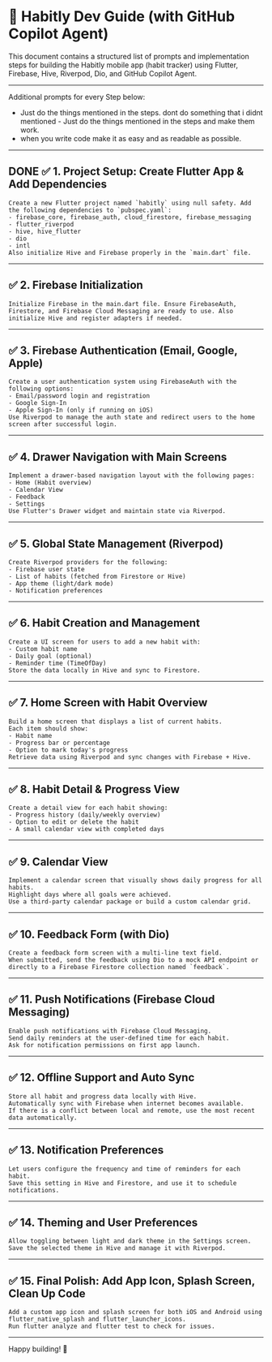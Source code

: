 # 📱 Habitly Dev Guide (with GitHub Copilot Agent)

This document contains a structured list of prompts and implementation steps for building the Habitly mobile app (habit tracker) using Flutter, Firebase, Hive, Riverpod, Dio, and GitHub Copilot Agent.

---

Additional prompts for every Step below:
- Just do the things mentioned in the steps. dont do something that i didnt mentioned - Just do the things mentioned in the steps and make them work.
- when you write code make it as easy and as readable as possible.

---

## DONE ✅ 1. Project Setup: Create Flutter App & Add Dependencies

```
Create a new Flutter project named `habitly` using null safety. Add the following dependencies to `pubspec.yaml`:
- firebase_core, firebase_auth, cloud_firestore, firebase_messaging
- flutter_riverpod
- hive, hive_flutter
- dio
- intl
Also initialize Hive and Firebase properly in the `main.dart` file.
```

---

## ✅ 2. Firebase Initialization

```
Initialize Firebase in the main.dart file. Ensure FirebaseAuth, Firestore, and Firebase Cloud Messaging are ready to use. Also initialize Hive and register adapters if needed.
```

---

## ✅ 3. Firebase Authentication (Email, Google, Apple)

```
Create a user authentication system using FirebaseAuth with the following options:
- Email/password login and registration
- Google Sign-In
- Apple Sign-In (only if running on iOS)
Use Riverpod to manage the auth state and redirect users to the home screen after successful login.
```

---

## ✅ 4. Drawer Navigation with Main Screens

```
Implement a drawer-based navigation layout with the following pages:
- Home (Habit overview)
- Calendar View
- Feedback
- Settings
Use Flutter's Drawer widget and maintain state via Riverpod.
```

---

## ✅ 5. Global State Management (Riverpod)

```
Create Riverpod providers for the following:
- Firebase user state
- List of habits (fetched from Firestore or Hive)
- App theme (light/dark mode)
- Notification preferences
```

---

## ✅ 6. Habit Creation and Management

```
Create a UI screen for users to add a new habit with:
- Custom habit name
- Daily goal (optional)
- Reminder time (TimeOfDay)
Store the data locally in Hive and sync to Firestore.
```

---

## ✅ 7. Home Screen with Habit Overview

```
Build a home screen that displays a list of current habits.
Each item should show:
- Habit name
- Progress bar or percentage
- Option to mark today's progress
Retrieve data using Riverpod and sync changes with Firebase + Hive.
```

---

## ✅ 8. Habit Detail & Progress View

```
Create a detail view for each habit showing:
- Progress history (daily/weekly overview)
- Option to edit or delete the habit
- A small calendar view with completed days
```

---

## ✅ 9. Calendar View

```
Implement a calendar screen that visually shows daily progress for all habits.
Highlight days where all goals were achieved.
Use a third-party calendar package or build a custom calendar grid.
```

---

## ✅ 10. Feedback Form (with Dio)

```
Create a feedback form screen with a multi-line text field.
When submitted, send the feedback using Dio to a mock API endpoint or directly to a Firebase Firestore collection named `feedback`.
```

---

## ✅ 11. Push Notifications (Firebase Cloud Messaging)

```
Enable push notifications with Firebase Cloud Messaging.
Send daily reminders at the user-defined time for each habit.
Ask for notification permissions on first app launch.
```

---

## ✅ 12. Offline Support and Auto Sync

```
Store all habit and progress data locally with Hive.
Automatically sync with Firebase when internet becomes available.
If there is a conflict between local and remote, use the most recent data automatically.
```

---

## ✅ 13. Notification Preferences

```
Let users configure the frequency and time of reminders for each habit.
Save this setting in Hive and Firestore, and use it to schedule notifications.
```

---

## ✅ 14. Theming and User Preferences

```
Allow toggling between light and dark theme in the Settings screen.
Save the selected theme in Hive and manage it with Riverpod.
```

---

## ✅ 15. Final Polish: Add App Icon, Splash Screen, Clean Up Code

```
Add a custom app icon and splash screen for both iOS and Android using flutter_native_splash and flutter_launcher_icons.
Run flutter analyze and flutter test to check for issues.
```

---

Happy building! 🚀
